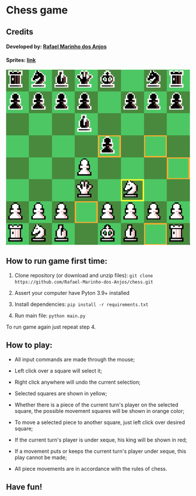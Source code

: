# Chess game

## Credits

#### Developed by: [Rafael Marinho dos Anjos](https://github.com/Rafael-Marinho-dos-Anjos)

#### Sprites: [link](https://spicygame.itch.io/chess-pieces#google_vignette)

![ingame](./images/ingame.png)

## How to run game first time:

1. Clone repository (or download and unzip files): ```git clone https://github.com/Rafael-Marinho-dos-Anjos/chess.git```

2. Assert your computer have Pyton 3.9+ installed

3. Install dependencies: ```pip install -r requirements.txt```

4. Run main file: ```python main.py```

To run game again just repeat step 4.

## How to play:

- All input commands are made through the mouse;

- Left click over a square will select it;

- Right click anywhere will undo the current selection;

- Selected squares are shown in yellow;

- Whether there is a piece of the current turn's player on the selected square, the possible movement squares will be shown in orange color;

- To move a selected piece to another square, just left click over desired square;

- If the current turn's player is under xeque, his king will be shown in red;

- If a movement puts or keeps the current turn's player under xeque, this play cannot be made;

- All piece movements are in accordance with the rules of chess.

## Have fun!